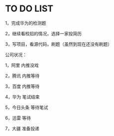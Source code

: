 # TO DO LIST
1，完成华为的检测题

2，继续看校招的情况，选择一家投简历

3，写项目，看源代码，刷题（虽然到现在还没有刷题）


公司状况：

1，阿里 内推没戏

2，腾讯 内推等待

3，百度 内推等待

4，华为 笔试结束

5，今日头条 等待笔试

6，迅雷 等待

7，大疆 准备投递

